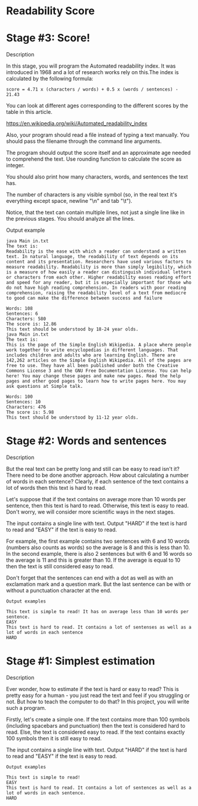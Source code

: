 #  Readability Score

# Stage #3: Score!

Description

In this stage, you will program the Automated readability index. It was introduced in 1968 and a lot of research works rely on this.The index is calculated by the following formula:

	score = 4.71 x (characters / words) + 0.5 x (words / sentences) - 21.43

You can look at different ages corresponding to the different scores by the table in this article.

https://en.wikipedia.org/wiki/Automated_readability_index

Also, your program should read a file instead of typing a text manually. You should pass the filename through the command line arguments.

The program should output the score itself and an approximate age needed to comprehend the text.
Use rounding function to calculate the score as integer.

You should also print how many characters, words, and sentences the text has.

The number of characters is any visible symbol (so, in the real text it's everything except space, newline "\n" and tab "\t").

Notice, that the text can contain multiple lines, not just a single line like in the previous stages. You should analyze all the lines.

Output example

	java Main in.txt
	The text is:
	Readability is the ease with which a reader can understand a written text. In natural language, the readability of text depends on its content and its presentation. Researchers have used various factors to measure readability. Readability is more than simply legibility, which is a measure of how easily a reader can distinguish individual letters or characters from each other. Higher readability eases reading effort and speed for any reader, but it is especially important for those who do not have high reading comprehension. In readers with poor reading comprehension, raising the readability level of a text from mediocre to good can make the difference between success and failure

	Words: 108
	Sentences: 6
	Characters: 580
	The score is: 12.86
	This text should be understood by 18-24 year olds.
    java Main in.txt
    The text is:
    This is the page of the Simple English Wikipedia. A place where people work together to write encyclopedias in different languages. That includes children and adults who are learning English. There are 142,262 articles on the Simple English Wikipedia. All of the pages are free to use. They have all been published under both the Creative Commons License 3 and the GNU Free Documentation License. You can help here! You may change these pages and make new pages. Read the help pages and other good pages to learn how to write pages here. You may ask questions at Simple talk.
    
    Words: 100
    Sentences: 10
    Characters: 476
    The score is: 5.98
    This text should be understood by 11-12 year olds. 

# Stage #2: Words and sentences

Description

But the real text can be pretty long and still can be easy to read isn't it? There need to be done another approach. How about calculating a number of words in each sentence? Clearly, if each sentence of the text contains a lot of words then this text is hard to read.

Let's suppose that if the text contains on average more than 10 words per sentence, then this text is hard to read. Otherwise, this text is easy to read. Don't worry, we will consider more scientific ways in the next stages.

The input contains a single line with text. Output "HARD" if the text is hard to read and "EASY" if the text is easy to read.

For example, the first example contains two sentences with 6 and 10 words (numbers also counts as words) so the average is 8 and this is less than 10. In the second example, there is also 2 sentences but with 6 and 16 words so the average is 11 and this is greater than 10. If the average is equal to 10 then the text is still considered easy to read.

Don't forget that the sentences can end with a dot as well as with an exclamation mark and a question mark. But the last sentence can be with or without a punctuation character at the end.

	Output examples

	This text is simple to read! It has on average less than 10 words per sentence.
	EASY
	This text is hard to read. It contains a lot of sentenses as well as a lot of words in each sentence
	HARD
# Stage #1: Simplest estimation

Description

Ever wonder, how to estimate if the text is hard or easy to read? This is pretty easy for a human - you just read the text and feel if you struggling or not. But how to teach the computer to do that? In this project, you will write such a program.

Firstly, let's create a simple one. If the text contains more than 100 symbols (including spacebars and punctuation) then the text is considered hard to read. Else, the text is considered easy to read. If the text contains exactly 100 symbols then it is still easy to read.

The input contains a single line with text. Output "HARD" if the text is hard to read and "EASY" if the text is easy to read.

	Output examples

	This text is simple to read!
	EASY
	This text is hard to read. It contains a lot of sentences as well as a lot of words in each sentence.
	HARD
